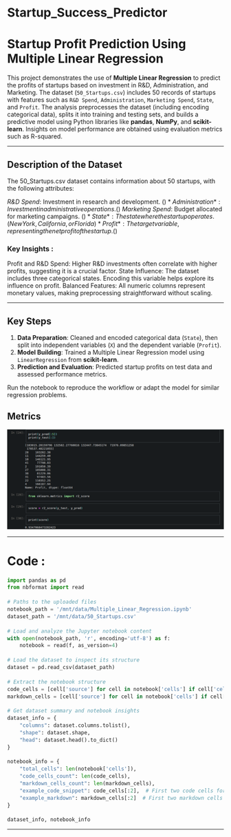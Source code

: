# Startup_Success_Predictor

# **Startup Profit Prediction Using Multiple Linear Regression**


This project demonstrates the use of **Multiple Linear Regression** to predict the profits of startups based on investment in R&D, Administration, and Marketing. The dataset (`50_Startups.csv`) includes 50 records of startups with features such as `R&D Spend`, `Administration`, `Marketing Spend`, `State`, and `Profit`. The analysis preprocesses the dataset (including encoding categorical data), splits it into training and testing sets, and builds a predictive model using Python libraries like **pandas**, **NumPy**, and **scikit-learn**. Insights on model performance are obtained using evaluation metrics such as R-squared.

---

## **Description of the Dataset**

The 50_Startups.csv dataset contains information about 50 startups, with the following attributes:

*R&D Spend*: Investment in research and development. ($)
*Administration*: Investment in administrative operations. ($)
*Marketing Spend*: Budget allocated for marketing campaigns. ($)
*State*: The state where the startup operates. (New York, California, or Florida)
*Profit*: The target variable, representing the net profit of the startup. ($)

### **Key Insights** :

Profit and R&D Spend: Higher R&D investments often correlate with higher profits, suggesting it is a crucial factor.
State Influence: The dataset includes three categorical states. Encoding this variable helps explore its influence on profit.
Balanced Features: All numeric columns represent monetary values, making preprocessing straightforward without scaling.

---

## **Key Steps**
1. **Data Preparation**: Cleaned and encoded categorical data (`State`), then split into independent variables (`X`) and the dependent variable (`Profit`).  
2. **Model Building**: Trained a Multiple Linear Regression model using `LinearRegression` from **scikit-learn**.  
3. **Prediction and Evaluation**: Predicted startup profits on test data and assessed performance metrics.  

Run the notebook to reproduce the workflow or adapt the model for similar regression problems.

## **Metrics** 
![PNG](prediction_metrics.png)

---

# **Code** :

```python
import pandas as pd
from nbformat import read

# Paths to the uploaded files
notebook_path = '/mnt/data/Multiple_Linear_Regression.ipynb'
dataset_path = '/mnt/data/50_Startups.csv'

# Load and analyze the Jupyter notebook content
with open(notebook_path, 'r', encoding='utf-8') as f:
    notebook = read(f, as_version=4)

# Load the dataset to inspect its structure
dataset = pd.read_csv(dataset_path)

# Extract the notebook structure
code_cells = [cell['source'] for cell in notebook['cells'] if cell['cell_type'] == 'code']
markdown_cells = [cell['source'] for cell in notebook['cells'] if cell['cell_type'] == 'markdown']

# Get dataset summary and notebook insights
dataset_info = {
    "columns": dataset.columns.tolist(),
    "shape": dataset.shape,
    "head": dataset.head().to_dict()
}

notebook_info = {
    "total_cells": len(notebook['cells']),
    "code_cells_count": len(code_cells),
    "markdown_cells_count": len(markdown_cells),
    "example_code_snippet": code_cells[:2],  # First two code cells for reference
    "example_markdown": markdown_cells[:2]  # First two markdown cells for reference
}

dataset_info, notebook_info
```
---
